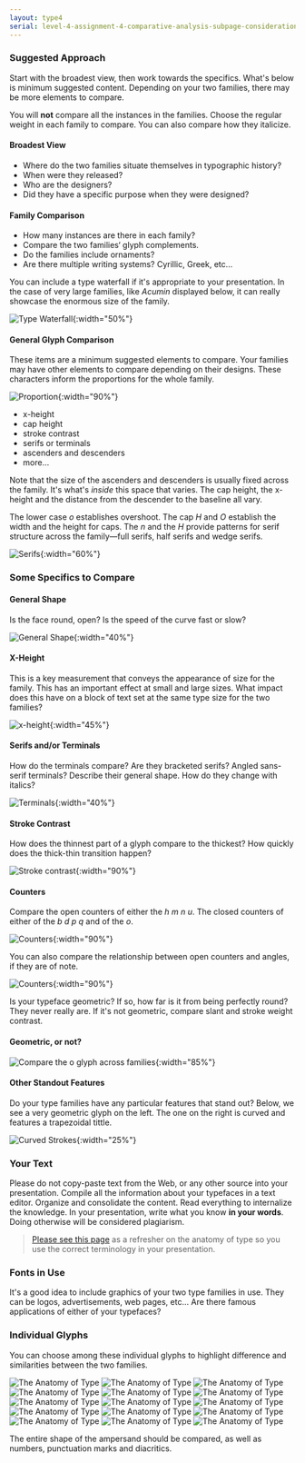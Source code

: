 ```yaml
---
layout: type4
serial: level-4-assignment-4-comparative-analysis-subpage-considerations
---
```

### Suggested Approach

Start with the broadest view, then work towards the specifics. What's below is minimum suggested content. Depending on your two families, there may be more elements to compare.

You will **not** compare all the instances in the families. Choose the regular weight in each family to compare. You can also compare how they italicize.

#### Broadest View

<ul class="hasBullets">
	<li>Where do the two families situate themselves in typographic history?</li>
	<li>When were they released?</li>
	<li>Who are the designers?</li>
	<li>Did they have a specific purpose when they were designed?</li>
</ul>

#### Family Comparison

<ul class="hasBullets">
	<li>How many instances are there in each family?</li>
	<li>Compare the two families‘ glyph complements.</li>
	<li>Do the families include ornaments?</li>
	<li>Are there multiple writing systems? Cyrillic, Greek, etc…</li>
</ul>

You can include a type waterfall if it's appropriate to your presentation. In the case of very large families, like *Acumin* displayed below, it can really showcase the enormous size of the family.

![Type Waterfall]({{site.url}}/svg/comparative-analysis/type-waterfall.svg){:width="50%"}

#### General Glyph Comparison

These items are a minimum suggested elements to compare. Your families may have other elements to compare depending on their designs. These characters inform the proportions for the whole family.

![Proportion]({{site.url}}/svg/comparative-analysis/general-comparison.svg){:width="90%"}

<ul class="hasBullets columns3">
	<li>x-height</li>
	<li>cap height</li>
	<li>stroke contrast</li>
	<li>serifs or terminals</li>
	<li>ascenders and descenders</li>
	<li>more…</li>
</ul>

Note that the size of the ascenders and descenders is usually fixed across the family. It's what's *inside* this space that varies. The cap height, the x-height and the distance from the descender to the baseline all vary.

The lower case *o* establishes overshoot. The cap *H* and *O* establish the width and the height for caps. The *n* and the *H* provide patterns for serif structure across the family—full serifs, half serifs and wedge serifs.

![Serifs]({{site.url}}/svg/comparative-analysis/serifs.svg){:width="60%"}

### Some Specifics to Compare

#### General Shape

Is the face round, open? Is the speed of the curve fast or slow?

![General Shape]({{site.url}}/svg/comparative-analysis/general-shape.svg){:width="40%"}

#### X-Height

This is a key measurement that conveys the appearance of size for the family. This has an important effect at small and large sizes. What impact does this have on a block of text set at the same type size for the two families?

![x-height]({{site.url}}/svg/comparative-analysis/nx-x-height.svg){:width="45%"}

#### Serifs and/or Terminals

How do the terminals compare? Are they bracketed serifs? Angled sans-serif terminals? Describe their general shape. How do they change with italics?

![Terminals]({{site.url}}/svg/comparative-analysis/terminals.svg){:width="40%"}

#### Stroke Contrast

How does the thinnest part of a glyph compare to the thickest? How quickly does the thick-thin transition happen?

![Stroke contrast]({{site.url}}/svg/comparative-analysis/stroke-contrast.svg){:width="90%"}

#### Counters

Compare the open counters of either the *h m n u*. The closed counters of either of the *b d p q* and of the *o*.

![Counters]({{site.url}}/svg/comparative-analysis/counters.svg){:width="90%"}

You can also compare the relationship between open counters and angles, if they are of note.

![Counters]({{site.url}}/svg/comparative-analysis/counters-v.svg){:width="90%"}

Is your typeface geometric? If so, how far is it from being perfectly round? They never really are. If it's not geometric, compare slant and stroke weight contrast.

#### Geometric, or not?

![Compare the o glyph across families]({{site.url}}/svg/comparative-analysis/o.svg){:width="85%"}

#### Other Standout Features

Do your type families have any particular features that stand out? Below, we see a very geometric glyph on the left. The one on the right is curved and features a trapezoidal tittle.

![Curved Strokes]({{site.url}}/svg/comparative-analysis/standount-features.svg){:width="25%"}

### Your Text

Please do not copy-paste text from the Web, or any other source into your presentation. Compile all the information about your typefaces in a text editor. Organize and consolidate the content. Read everything to internalize the knowledge. In your presentation, write what you know **in your words**. Doing otherwise will be considered plagiarism.

> [Please see this page](/kb/anatomy-of-type.html) as a refresher on the anatomy of type so you use the correct terminology in your presentation.

### Fonts in Use

It's a good idea to include graphics of your two type families in use. They can be logos, advertisements, web pages, etc… Are there famous applications of either of your typefaces?

### Individual Glyphs

You can choose among these individual glyphs to highlight difference and similarities between the two families.

<img class="inline" alt="The Anatomy of Type" src="{{site.url}}/svg/comparative-analysis/01.svg">
<img class="inline" alt="The Anatomy of Type" src="{{site.url}}/svg/comparative-analysis/02.svg">
<img class="inline" alt="The Anatomy of Type" src="{{site.url}}/svg/comparative-analysis/03.svg">
<img class="inline" alt="The Anatomy of Type" src="{{site.url}}/svg/comparative-analysis/04.svg">
<img class="inline" alt="The Anatomy of Type" src="{{site.url}}/svg/comparative-analysis/05.svg">
<img class="inline" alt="The Anatomy of Type" src="{{site.url}}/svg/comparative-analysis/06.svg">
<img class="inline" alt="The Anatomy of Type" src="{{site.url}}/svg/comparative-analysis/07.svg">
<img class="inline" alt="The Anatomy of Type" src="{{site.url}}/svg/comparative-analysis/08.svg">
<img class="inline" alt="The Anatomy of Type" src="{{site.url}}/svg/comparative-analysis/09.svg">
<img class="inline" alt="The Anatomy of Type" src="{{site.url}}/svg/comparative-analysis/10.svg">
<img class="inline" alt="The Anatomy of Type" src="{{site.url}}/svg/comparative-analysis/11.svg">
<img class="inline" alt="The Anatomy of Type" src="{{site.url}}/svg/comparative-analysis/12.svg">
<img class="inline" alt="The Anatomy of Type" src="{{site.url}}/svg/comparative-analysis/13.svg">
<img class="inline" alt="The Anatomy of Type" src="{{site.url}}/svg/comparative-analysis/14.svg">
<img class="inline" alt="The Anatomy of Type" src="{{site.url}}/svg/comparative-analysis/15.svg">


The entire shape of the ampersand should be compared, as well as numbers, punctuation marks and diacritics.

